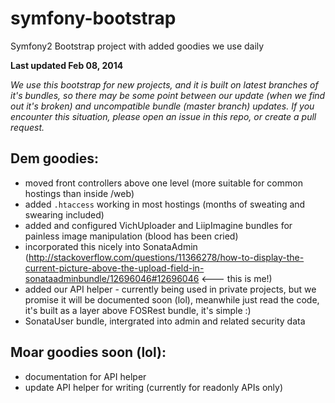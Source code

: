 symfony-bootstrap
=================

Symfony2 Bootstrap project with added goodies we use daily

**Last updated Feb 08, 2014**

*We use this bootstrap for new projects, and it is built on latest branches of it's bundles, so there may be some point between our update (when we find out it's broken) and uncompatible bundle (master branch) updates. If you encounter this situation, please open an issue in this repo, or create a pull request.*

Dem goodies:
-----------

* moved front controllers above one level (more suitable for common hostings than inside /web)
* added `.htaccess` working in most hostings (months of sweating and swearing included)
* added and configured VichUploader and LiipImagine bundles for painless image manipulation (blood has been cried)
* incorporated this nicely into SonataAdmin (http://stackoverflow.com/questions/11366278/how-to-display-the-current-picture-above-the-upload-field-in-sonataadminbundle/12696046#12696046 <--- this is me!)
* added our API helper - currently being used in private projects, but we promise it will be documented soon (lol), meanwhile just read the code, it's built as a layer above FOSRest bundle, it's simple :)
* SonataUser bundle, intergrated into admin and related security data


Moar goodies soon (lol):
-----------------

* documentation for API helper
* update API helper for writing (currently for readonly APIs only)
